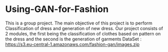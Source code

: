 # Using-GAN-for-Fashion
This is a group project.
The main objective of this project is to perform Classification of dress and generation of new dress. Our project consists of 2 modules, the first being the classification of clothes based on pattern on the dress and the second is the generation of garments
DataSet :
https://s3.eu-central-1.amazonaws.com/fashion-gan/images.zip
